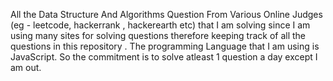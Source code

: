 All the Data Structure And Algorithms Question From Various Online Judges (eg - leetcode, hackerrank , hackerearth etc) that I am solving since 
I am using many sites for solving questions therefore keeping track of all the questions in this repository .
The programming Language that I am using is JavaScript.
So the commitment is to solve atleast 1 question a day except I am out. 
